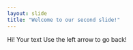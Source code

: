 ```yaml
---
layout: slide
title: "Welcome to our second slide!"
---
```

Hi! Your text
Use the left arrow to go back!

